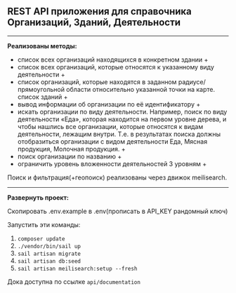 ## REST API приложения для справочника Организаций, Зданий, Деятельности

------

**Реализованы методы:**
 - список всех организаций находящихся в конкретном здании +
 - список всех организаций, которые относятся к указанному виду деятельности +
 - список организаций, которые находятся в заданном радиусе/прямоугольной области относительно указанной точки на карте. список зданий +
 - вывод информации об организации по её идентификатору +
 - искать организации по виду деятельности. Например, поиск по виду деятельности «Еда», которая находится на первом уровне дерева, и чтобы нашлись все организации, которые относятся к видам деятельности, лежащим внутри. Т.е. в результатах поиска должны отобразиться организации с видом деятельности Еда, Мясная продукция, Молочная продукция. +
 - поиск организации по названию + 
 - ограничить уровень вложенности деятельностей 3 уровням + 

Поиск и фильтрация(+геопоиск) реализованы через движок meilisearch.

------

**Развернуть проект:**

Скопировать .env.example в .env(прописать в API_KEY рандомный ключ)

Запустить эти команды:
1. `composer update`
2. `./vendor/bin/sail up`
3. `sail artisan migrate`
4. `sail artisan db:seed`
4. `sail artisan meilisearch:setup --fresh`

Дока доступна по ссылке `api/documentation`
